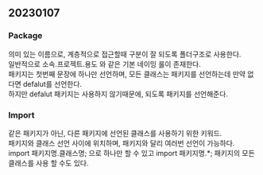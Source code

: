## 20230107

### Package

의미 있는 이름으로, 계층적으로 접근할때 구분이 잘 되도록 폴더구조로 사용한다.  
일반적으로 소속.프로젝트.용도 와 같은 기본 네이밍 룰이 존재한다.  
패키지는 첫번째 문장에 하나만 선언하며, 모든 클래스는 패키지를 선언하는데 만약 없다면 defalut를 선언한다.  
하지만 defalut 패키지는 사용하지 않기때문에, 되도록 패키지를 선언해준다.  

### Import

같은 패키지가 아닌, 다른 패키지에 선언된 클래스를 사용하기 위한 키워드.  
패키지와 클래스 선언 사이에 위치하며, 패키지와 달리 여러번 선언이 가능하다.  
import 패키지명.클래스명; 으로 하나만 할 수 있고
import 패키지명.*; 패키지의 모든 클래스를 사용 할 수도 있다.
